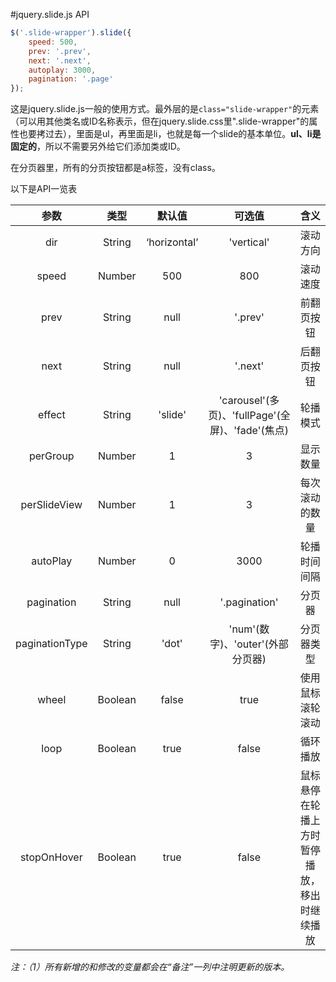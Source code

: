 #jquery.slide.js API

```javascript
$('.slide-wrapper').slide({
	speed: 500,
	prev: '.prev',
	next: '.next',
  	autoplay: 3000,
	pagination: '.page'
});
```

这是jquery.slide.js一般的使用方式。最外层的是`class="slide-wrapper"`的元素（可以用其他类名或ID名称表示，但在jquery.slide.css里".slide-wrapper"的属性也要拷过去），里面是ul，再里面是li，也就是每一个slide的基本单位。__ul、li是固定的__，所以不需要另外给它们添加类或ID。

在分页器里，所有的分页按钮都是a标签，没有class。

以下是API一览表

|       参数       |   类型    |     默认值      |                   可选值                    |           含义           |   备注   |
| :------------: | :-----: | :----------: | :--------------------------------------: | :--------------------: | :----: |
|      dir       | String  | ‘horizontal’ |                'vertical'                |          滚动方向          |        |
|     speed      | Number  |     500      |                   800                    |          滚动速度          |        |
|      prev      | String  |     null     |                 '.prev'                  |         前翻页按钮          |        |
|      next      | String  |     null     |                 '.next'                  |         后翻页按钮          |        |
|     effect     | String  |   'slide'    | 'carousel'(多页)、'fullPage'(全屏)、'fade'(焦点) |          轮播模式          |        |
|    perGroup    | Number  |      1       |                    3                     |          显示数量          |        |
|  perSlideView  | Number  |      1       |                    3                     |        每次滚动的数量         |        |
|    autoPlay    | Number  |      0       |                   3000                   |         轮播时间间隔         | 大于0时有效 |
|   pagination   | String  |     null     |              '.pagination'               |          分页器           |        |
| paginationType | String  |    'dot'     |         'num'(数字)、'outer'(外部分页器)         |         分页器类型          |        |
|     wheel      | Boolean |    false     |                   true                   |        使用鼠标滚轮滚动        |        |
|      loop      | Boolean |     true     |                  false                   |          循环播放          | v2.1添加 |
|  stopOnHover   | Boolean |     true     |                  false                   | 鼠标悬停在轮播上方时暂停播放，移出时继续播放 | v2.1添加 |





_注：（1）所有新增的和修改的变量都会在“备注”一列中注明更新的版本。_
